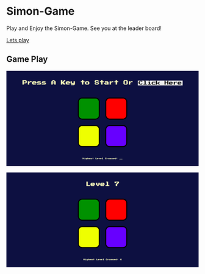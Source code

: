 # Simon-Game
Play and Enjoy the Simon-Game. See you at the leader board!

[Lets play](https://adityarajsingh.github.io/Simon-Game/)

## Game Play

![](https://github.com/AdityaRajSingh/Simon-Game/blob/master/Simon-Game-SS1.png)


![](https://github.com/AdityaRajSingh/Simon-Game/blob/master/Simon-Game-SS2.png)

